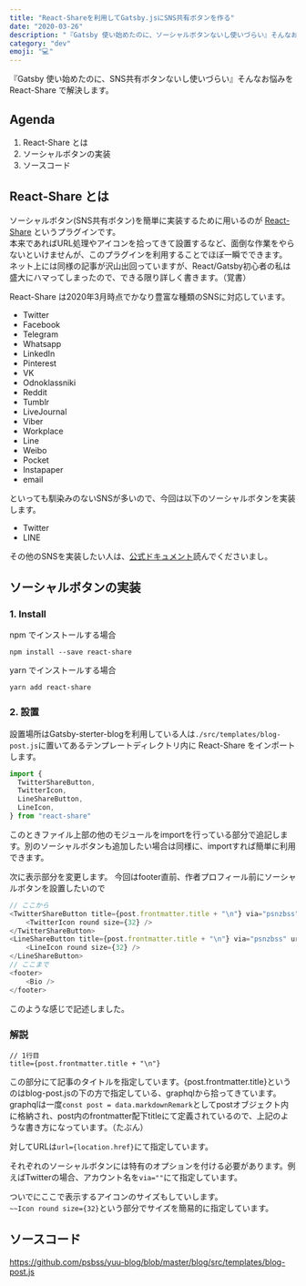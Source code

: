 ```yaml
---
title: "React-Shareを利用してGatsby.jsにSNS共有ボタンを作る"
date: "2020-03-26"
description: "『Gatsby 使い始めたのに、ソーシャルボタンないし使いづらい』そんなお悩みを React-Share で解決します"
category: "dev"
emoji: "💻"
---
```


『Gatsby 使い始めたのに、SNS共有ボタンないし使いづらい』そんなお悩みを React-Share で解決します。

## Agenda
1. React-Share とは
2. ソーシャルボタンの実装
3. ソースコード


## React-Share とは

ソーシャルボタン(SNS共有ボタン)を簡単に実装するために用いるのが [React-Share](https://github.com/nygardk/react-share#readme) というプラグインです。  
本来であればURL処理やアイコンを拾ってきて設置するなど、面倒な作業をやらないといけませんが、このプラグインを利用することでほぼ一瞬でできます。  
ネット上には同様の記事が沢山出回っていますが、React/Gatsby初心者の私は盛大にハマってしまったので、できる限り詳しく書きます。（覚書）

React-Share は2020年3月時点でかなり豊富な種類のSNSに対応しています。
- Twitter
- Facebook
- Telegram
- Whatsapp
- LinkedIn
- Pinterest
- VK
- Odnoklassniki
- Reddit
- Tumblr
- LiveJournal
- Viber
- Workplace
- Line
- Weibo
- Pocket
- Instapaper
- email

といっても馴染みのないSNSが多いので、今回は以下のソーシャルボタンを実装します。

- Twitter
- LINE

その他のSNSを実装したい人は、[公式ドキュメント](https://github.com/nygardk/react-share#readme)読んでくださいまし。

## ソーシャルボタンの実装

### 1. Install
npm でインストールする場合
```bash:title=bash(npm)
npm install --save react-share
```

yarn でインストールする場合
```bash:title=bash(yarn)
yarn add react-share
```

### 2. 設置

設置場所はGatsby-sterter-blogを利用している人は```./src/templates/blog-post.js```に置いてあるテンプレートディレクトリ内に React-Share をインポートします。

```js:title=blog-post.js
import {
  TwitterShareButton,
  TwitterIcon,
  LineShareButton,
  LineIcon,
} from "react-share"
```
このときファイル上部の他のモジュールをimportを行っている部分で追記します。別のソーシャルボタンも追加したい場合は同様に、importすれば簡単に利用できます。

次に表示部分を変更します。
今回はfooter直前、作者プロフィール前にソーシャルボタンを設置したいので
```js:title=blog-post.js
// ここから
<TwitterShareButton title={post.frontmatter.title + "\n"} via="psnzbss" url={location.href}>
    <TwitterIcon round size={32} />
</TwitterShareButton>
<LineShareButton title={post.frontmatter.title + "\n"} via="psnzbss" url={location.href}>
    <LineIcon round size={32} />
</LineShareButton>
// ここまで
<footer>
    <Bio />
</footer>
```
このような感じで記述しました。

### 解説

```
// 1行目
title={post.frontmatter.title + "\n"}
```
この部分にて記事のタイトルを指定しています。{post.frontmatter.title}というのはblog-post.jsの下の方で指定している、graphqlから拾ってきています。  
graphqlは一度```const post = data.markdownRemark```としてpostオブジェクト内に格納され、post内のfrontmatter配下titleにて定義されているので、上記のような書き方になっています。（たぶん）

対してURLは```url={location.href}```にて指定しています。

それぞれのソーシャルボタンには特有のオプションを付ける必要があります。例えばTwitterの場合、アカウント名を```via=""```にて指定しています。

ついでにここで表示するアイコンのサイズもしていします。  
```~~Icon round size={32}```という部分でサイズを簡易的に指定しています。

## ソースコード
https://github.com/psbss/yuu-blog/blob/master/blog/src/templates/blog-post.js
